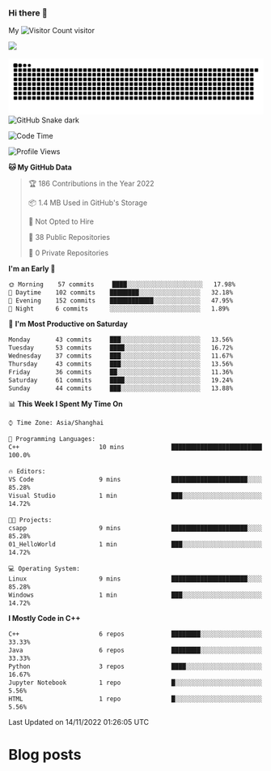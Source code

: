 ### Hi there 👋

My ![Visitor Count](https://profile-counter.glitch.me/bugcat9/count.svg) visitor
<!--
**bugcat9/bugcat9** is a ✨ _special_ ✨ repository because its `README.md` (this file) appears on your GitHub profile.

Here are some ideas to get you started:

- 🔭 I’m currently working on ...
- 🌱 I’m currently learning ...
- 👯 I’m looking to collaborate on ...
- 🤔 I’m looking for help with ...
- 💬 Ask me about ...
- 📫 How to reach me: ...
- 😄 Pronouns: ...
- ⚡ Fun fact: ...
-->
![](https://github-readme-stats.vercel.app/api?username=bugcat9)

![GitHub Snake Light](https://raw.githubusercontent.com/bugcat9/bugcat9/output/github-contribution-grid-snake.svg#gh-light-mode-only)
![GitHub Snake dark](github-snake-dark.svg#gh-dark-mode-only)


<!--START_SECTION:waka-->
![Code Time](http://img.shields.io/badge/Code%20Time-683%20hrs%2020%20mins-blue)

![Profile Views](http://img.shields.io/badge/Profile%20Views-0-blue)

**🐱 My GitHub Data** 

> 🏆 186 Contributions in the Year 2022
 > 
> 📦 1.4 MB Used in GitHub's Storage 
 > 
> 🚫 Not Opted to Hire
 > 
> 📜 38 Public Repositories 
 > 
> 🔑 0 Private Repositories  
 > 
**I'm an Early 🐤** 

```text
🌞 Morning    57 commits     ████░░░░░░░░░░░░░░░░░░░░░   17.98% 
🌆 Daytime    102 commits    ████████░░░░░░░░░░░░░░░░░   32.18% 
🌃 Evening    152 commits    ████████████░░░░░░░░░░░░░   47.95% 
🌙 Night      6 commits      ░░░░░░░░░░░░░░░░░░░░░░░░░   1.89%

```
📅 **I'm Most Productive on Saturday** 

```text
Monday       43 commits     ███░░░░░░░░░░░░░░░░░░░░░░   13.56% 
Tuesday      53 commits     ████░░░░░░░░░░░░░░░░░░░░░   16.72% 
Wednesday    37 commits     ███░░░░░░░░░░░░░░░░░░░░░░   11.67% 
Thursday     43 commits     ███░░░░░░░░░░░░░░░░░░░░░░   13.56% 
Friday       36 commits     ██░░░░░░░░░░░░░░░░░░░░░░░   11.36% 
Saturday     61 commits     ████░░░░░░░░░░░░░░░░░░░░░   19.24% 
Sunday       44 commits     ███░░░░░░░░░░░░░░░░░░░░░░   13.88%

```


📊 **This Week I Spent My Time On** 

```text
⌚︎ Time Zone: Asia/Shanghai

💬 Programming Languages: 
C++                      10 mins             █████████████████████████   100.0%

🔥 Editors: 
VS Code                  9 mins              █████████████████████░░░░   85.28% 
Visual Studio            1 min               ███░░░░░░░░░░░░░░░░░░░░░░   14.72%

🐱‍💻 Projects: 
csapp                    9 mins              █████████████████████░░░░   85.28% 
01_HelloWorld            1 min               ███░░░░░░░░░░░░░░░░░░░░░░   14.72%

💻 Operating System: 
Linux                    9 mins              █████████████████████░░░░   85.28% 
Windows                  1 min               ███░░░░░░░░░░░░░░░░░░░░░░   14.72%

```

**I Mostly Code in C++** 

```text
C++                      6 repos             ████████░░░░░░░░░░░░░░░░░   33.33% 
Java                     6 repos             ████████░░░░░░░░░░░░░░░░░   33.33% 
Python                   3 repos             ████░░░░░░░░░░░░░░░░░░░░░   16.67% 
Jupyter Notebook         1 repo              █░░░░░░░░░░░░░░░░░░░░░░░░   5.56% 
HTML                     1 repo              █░░░░░░░░░░░░░░░░░░░░░░░░   5.56%

```



 Last Updated on 14/11/2022 01:26:05 UTC
<!--END_SECTION:waka-->
# Blog posts
<!-- BLOG-POST-LIST:START -->
<!-- BLOG-POST-LIST:END -->
